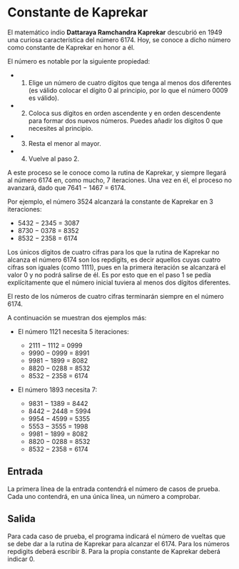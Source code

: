 # Constante de Kaprekar
El matemático indio **Dattaraya Ramchandra Kaprekar** descubrió en 1949 una curiosa característica del número 6174. Hoy, se conoce a dicho número como constante de Kaprekar en honor a él.

El número es notable por la siguiente propiedad:
- 1. Elige un número de cuatro dígitos que tenga al menos dos diferentes (es válido colocar el dígito 0 al principio, por lo que el número 0009 es válido).
- 2. Coloca sus dígitos en orden ascendente y en orden descendente para formar dos nuevos números. Puedes añadir los dígitos 0 que necesites al principio.
- 3. Resta el menor al mayor.
- 4. Vuelve al paso 2.

A este proceso se le conoce como la rutina de Kaprekar, y siempre llegará al número 6174 en, como mucho, 7 iteraciones. Una vez en él, el proceso no avanzará, dado que 7641 − 1467 = 6174.

Por ejemplo, el número 3524 alcanzará la constante de Kaprekar en 3 iteraciones:
- 5432 − 2345 = 3087
- 8730 − 0378 = 8352
- 8532 − 2358 = 6174

Los únicos dígitos de cuatro cifras para los que la rutina de Kaprekar no alcanza el número 6174 son los repdigits, es decir aquellos cuyas cuatro cifras son iguales (como 1111), pues en la primera iteración se alcanzará el valor 0 y no podrá salirse de él. Es por esto que en el paso 1 se pedía explícitamente que el número inicial tuviera al menos dos dígitos diferentes.

El resto de los números de cuatro cifras terminarán siempre en el número 6174.

A continuación se muestran dos ejemplos más:
- El número 1121 necesita 5 iteraciones:
  - 2111 − 1112 = 0999
  - 9990 − 0999 = 8991
  - 9981 − 1899 = 8082
  - 8820 − 0288 = 8532
  - 8532 − 2358 = 6174

- El número 1893 necesita 7:
  - 9831 − 1389 = 8442
  - 8442 − 2448 = 5994
  - 9954 − 4599 = 5355
  - 5553 − 3555 = 1998
  - 9981 − 1899 = 8082
  - 8820 − 0288 = 8532
  - 8532 − 2358 = 6174

## Entrada
La primera línea de la entrada contendrá el número de casos de prueba. Cada uno contendrá, en una única línea, un número a comprobar.

## Salida
Para cada caso de prueba, el programa indicará el número de vueltas que se debe dar a la rutina de Kaprekar para alcanzar el 6174. Para los números repdigits deberá escribir 8. Para la propia constante de Kaprekar deberá indicar 0.